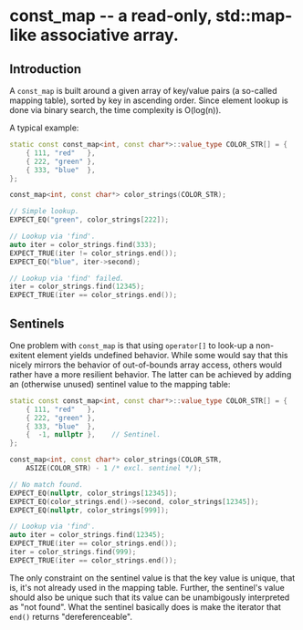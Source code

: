 # const_map -- a read-only, std::map-like associative array.

## Introduction

A `const_map` is built around a given array of key/value pairs (a so-called mapping table), sorted by key in ascending order. Since element lookup is done via binary search, the time
complexity is O(log(n)).

A typical example:
```c++
static const const_map<int, const char*>::value_type COLOR_STR[] = {
    { 111, "red"   },
    { 222, "green" },
    { 333, "blue"  },
};

const_map<int, const char*> color_strings(COLOR_STR);

// Simple lookup.
EXPECT_EQ("green", color_strings[222]);

// Lookup via 'find'.
auto iter = color_strings.find(333);
EXPECT_TRUE(iter != color_strings.end());
EXPECT_EQ("blue", iter->second);

// Lookup via 'find' failed.
iter = color_strings.find(12345);
EXPECT_TRUE(iter == color_strings.end());
```

## Sentinels

One problem with `const_map` is that using `operator[]` to look-up a non-exitent element yields undefined behavior. While some would say that this nicely mirrors the behavior of out-of-bounds array access, others would rather have a more resilient behavior. The latter can be achieved by adding an (otherwise unused) sentinel value to the mapping table:

```c++
static const const_map<int, const char*>::value_type COLOR_STR[] = {
    { 111, "red"   },
    { 222, "green" },
    { 333, "blue"  },
    {  -1, nullptr },    // Sentinel.
};

const_map<int, const char*> color_strings(COLOR_STR,
    ASIZE(COLOR_STR) - 1 /* excl. sentinel */);

// No match found.
EXPECT_EQ(nullptr, color_strings[12345]);
EXPECT_EQ(color_strings.end()->second, color_strings[12345]);
EXPECT_EQ(nullptr, color_strings[999]);

// Lookup via 'find'.
auto iter = color_strings.find(12345);
EXPECT_TRUE(iter == color_strings.end());
iter = color_strings.find(999);
EXPECT_TRUE(iter == color_strings.end());
```

The only constraint on the sentinel value is that the key value is unique, that is, it's not already used in the mapping table. Further, the sentinel's value should also be unique such that its value can be unambigously interpreted as "not found". What the sentinel basically does is make the iterator that `end()` returns "dereferenceable".
